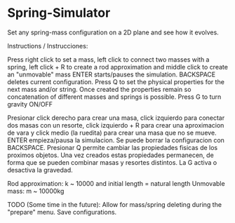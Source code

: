 # Spring-Simulator
Set any spring-mass configuration on a 2D plane and see how it evolves. 

Instructions / Instrucciones:

Press right click to set a mass, left click to connect two masses with a spring, 
left click + R to create a rod approximation and middle click to create an "unmovable" mass
ENTER starts/pauses the simulation. BACKSPACE deletes current configuration.
Press Q to set the physical properties for the next mass and/or string. Once created the properties remain
so concatenation of different masses and springs is possible. Press G to turn gravity ON/OFF

Presionar click derecho para crear una masa, click izquierdo para conectar dos masas con un resorte,
click izquierdo + R para crear una aproximacion de vara y click medio (la ruedita) para crear una masa que no se mueve.
ENTER empieza/pausa la simulacion. Se puede borrar la configuracion con BACKSPACE. Presionar Q permite cambiar
las propiedades fisicas de los proximos objetos. Una vez creados estas propiedades permanecen, de forma que se pueden combinar
masas y resortes distintos. La G activa o desactiva la gravedad.

Rod approximation: k ~ 10000 and initial length = natural length
Unmovable mass: m ~ 10000kg

TODO (Some time in the future): 
Allow for mass/spring deleting during the "prepare" menu. Save configurations.
